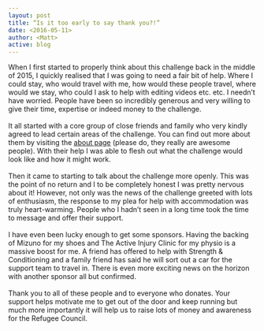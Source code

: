 ```yaml
---
layout: post
title: “Is it too early to say thank you?!”
date: <2016-05-11>
author: <Matt>
active: blog
---
```


When I first started to properly think about this challenge back in the middle of 2015, I quickly realised that I was going to need a fair bit of help. Where I could stay, who would travel with me, how would these people travel, where would we stay, who could I ask to help with editing videos etc. etc. I needn’t have worried. People have been so incredibly generous and very willing to give their time, expertise or indeed money to the challenge.
<br><br>
It all started with a core group of close friends and family who very kindly agreed to lead certain areas of the challenge. You can find out more about them by visiting the [about page](http://www.runningforrefugees.co.uk/about/) (please do, they really are awesome people). With their help I was able to flesh out what the challenge would look like and how it might work.
<br><br>
Then it came to starting to talk about the challenge more openly. This was the point of no return and I to be completely honest I was pretty nervous about it! However, not only was the news of the challenge greeted with lots of enthusiasm, the response to my plea for help with accommodation was truly heart-warming. People who I hadn’t seen in a long time took the time to message and offer their support. 
<br><br>
I have even been lucky enough to get some sponsors. Having the backing of Mizuno for my shoes and The Active Injury Clinic for my physio is a massive boost for me. A friend has offered to help with Strength & Conditioning and a family friend has said he will sort out a car for the support team to travel in. There is even more exciting news on the horizon with another sponsor all but confirmed. 
<br><br>
Thank you to all of these people and to everyone who donates. Your support helps motivate me to get out of the door and keep running but much more importantly it will help us to raise lots of money and awareness for the Refugee Council. 
